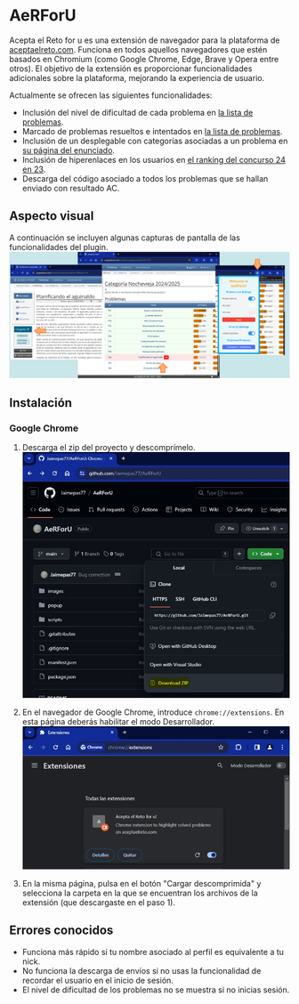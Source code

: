 # AeRForU
Acepta el Reto for u es una extensión de navegador para la plataforma de [aceptaelreto.com](https://aceptaelreto.com).
Funciona en todos aquellos navegadores que estén basados en Chromium (como Google Chrome, Edge, Brave y Opera entre otros).
El objetivo de la extensión es proporcionar funcionalidades adicionales sobre la plataforma, mejorando la experiencia de usuario.

Actualmente se ofrecen las siguientes funcionalidades:
- Inclusión del nivel de dificultad de cada problema en [la lista de problemas](https://aceptaelreto.com/problems/volumes.php/?vol=71).
- Marcado de problemas resueltos e intentados en [la lista de problemas](https://aceptaelreto.com/problems/volumes.php/?vol=71).
- Inclusión de un desplegable con categorías asociadas a un problema en [su página del enunciado](https://aceptaelreto.com/problem/statement.php?id=116).
- Inclusión de hiperenlaces en los usuarios en [el ranking del concurso 24 en 23](https://aceptaelreto.com/24en23/2025/clasificacion.php).
- Descarga del código asociado a todos los problemas que se hallan enviado con resultado AC.

## Aspecto visual
A continuación se incluyen algunas capturas de pantalla de las funcionalidades del plugin.
![Ejemplo del plugin sobre los problemas de Las 12 uvas (2023)](/images/example3.png)

## Instalación
### Google Chrome
1. Descarga el zip del proyecto y descomprímelo.
![Ejemplo de descargar como zip](/images/step1.jpg)

2. En el navegador de Google Chrome, introduce `chrome://extensions`. En esta
página deberás habilitar el modo Desarrollador.
![Ejemplo del chrome://extensions](/images/step2.jpg)

3. En la misma página, pulsa en el botón "Cargar descomprimida" y selecciona la carpeta en la que se encuentran los archivos de la extensión (que descargaste en el paso 1).

## Errores conocidos
- Funciona más rápido si tu nombre asociado al perfil es equivalente a tu nick.
- No funciona la descarga de envíos si no usas la funcionalidad de recordar el usuario en el inicio de sesión.
- El nivel de dificultad de los problemas no se muestra si no inicias sesión.
